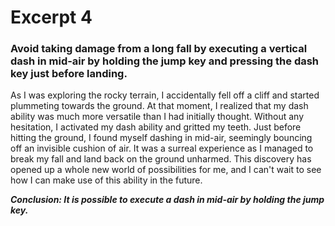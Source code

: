 # Excerpt 4
### Avoid taking damage from a long fall by executing a vertical dash in mid-air by holding the jump key and pressing the dash key just before landing.
As I was exploring the rocky terrain, I accidentally fell off a cliff and started plummeting towards the ground. At that moment, I realized that my dash ability was much more versatile than I had initially thought. Without any hesitation, I activated my dash ability and gritted my teeth. Just before hitting the ground, I found myself dashing in mid-air, seemingly bouncing off an invisible cushion of air. It was a surreal experience as I managed to break my fall and land back on the ground unharmed. This discovery has opened up a whole new world of possibilities for me, and I can't wait to see how I can make use of this ability in the future.

<b><i>Conclusion: It is possible to execute a dash in mid-air by holding the jump key.</b></i>
